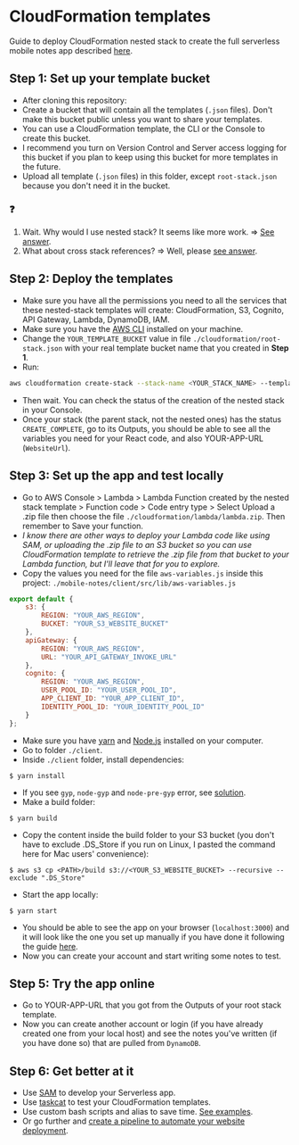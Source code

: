 # CloudFormation templates

Guide to deploy CloudFormation nested stack to create the full serverless mobile notes app described [here](../README.md).

## Step 1: Set up your template bucket
- After cloning this repository:
- Create a bucket that will contain all the templates (`.json` files). Don't make this bucket public unless you want to share your templates.
- You can use a CloudFormation template, the CLI or the Console to create this bucket.
- I recommend you turn on Version Control and Server access logging for this bucket if you plan to keep using this bucket for more templates in the future.
- Upload all template (`.json` files) in this folder, except `root-stack.json` because you don't need it in the bucket.

### :question:
1. Wait. Why would I use nested stack? It seems like more work. => [See answer](../docs/why-nested-stack.md).
1. What about cross stack references? => Well, please [see answer](../docs/why-cross-stack.md).


## Step 2: Deploy the templates
- Make sure you have all the permissions you need to all the services that these nested-stack templates will create: CloudFormation, S3, Cognito, API Gateway, Lambda, DynamoDB, IAM.
- Make sure you have the [AWS CLI](https://docs.aws.amazon.com/cli/latest/userguide/cli-chap-install.html) installed on your machine.
- Change the `YOUR_TEMPLATE_BUCKET` value in file `./cloudformation/root-stack.json` with your real template bucket name that you created in **Step 1**.
- Run:
```bash
aws cloudformation create-stack --stack-name <YOUR_STACK_NAME> --template-body file://<PATH_TO_THE_ROOT_STACK_TEMPLATE>/root-stack.json --capabilities CAPABILITY_IAM
```
- Then wait. You can check the status of the creation of the nested stack in your Console.
- Once your stack (the parent stack, not the nested ones) has the status `CREATE_COMPLETE`, go to its Outputs, you should be able to see all the variables you need for your React code, and also YOUR-APP-URL (`WebsiteUrl`).

## Step 3: Set up the app and test locally
- Go to AWS Console > Lambda > Lambda Function created by the nested stack template > Function code > Code entry type > Select Upload a .zip file then choose the file `./cloudformation/lambda/lambda.zip`. Then remember to Save your function. 
- *I know there are other ways to deploy your Lambda code like using SAM, or uploading the .zip file to an S3 bucket so you can use CloudFormation template to retrieve the .zip file from that bucket to your Lambda function, but I'll leave that for you to explore.* 
- Copy the values you need for the file `aws-variables.js` inside this project: `./mobile-notes/client/src/lib/aws-variables.js`
```javascript
export default {
    s3: {
        REGION: "YOUR_AWS_REGION",
        BUCKET: "YOUR_S3_WEBSITE_BUCKET"
    },
    apiGateway: {
        REGION: "YOUR_AWS_REGION",
        URL: "YOUR_API_GATEWAY_INVOKE_URL"
    },
    cognito: {
        REGION: "YOUR_AWS_REGION",
        USER_POOL_ID: "YOUR_USER_POOL_ID",
        APP_CLIENT_ID: "YOUR_APP_CLIENT_ID",
        IDENTITY_POOL_ID: "YOUR_IDENTITY_POOL_ID"
    }
};
```
- Make sure you have [yarn](https://yarnpkg.com/lang/en/docs/cli/install/) and [Node.js](https://nodejs.org/en/download/package-manager/) installed on your computer. 
- Go to folder `./client`.
- Inside `./client` folder, install dependencies:
```
$ yarn install
```
- If you see `gyp`, `node-gyp` and `node-pre-gyp` error, see [solution](../docs/err/grpc.md).
- Make a build folder:
```
$ yarn build
```
- Copy the content inside the build folder to your S3 bucket (you don't have to exclude .DS_Store if you run on Linux, I pasted the command here for Mac users' convenience):
```
$ aws s3 cp <PATH>/build s3://<YOUR_S3_WEBSITE_BUCKET> --recursive --exclude ".DS_Store"
```
- Start the app locally:
```
$ yarn start
```
- You should be able to see the app on your browser (`localhost:3000`) and it will look like the one you set up manually if you have done it following the guide [here](../README.md).
- Now you can create your account and start writing some notes to test.

## Step 5: Try the app online
- Go to YOUR-APP-URL that you got from the Outputs of your root stack template. 
- Now you can create another account or login (if you have already created one from your local host) and see the notes you've written (if you have done so) that are pulled from `DynamoDB`.

## Step 6: Get better at it
- Use [SAM](https://docs.aws.amazon.com/serverless-application-model/latest/developerguide/what-is-sam.html) to develop your Serverless app.
- Use [taskcat](https://github.com/aws-quickstart/taskcat) to test your CloudFormation templates.
- Use custom bash scripts and alias to save time. [See examples](../docs/bash-functions.md).
- Or go further and [create a pipeline to automate your website deployment](https://www.linkedin.com/pulse/provision-your-pipeline-automate-static-site-aws-viet-nguyen/).